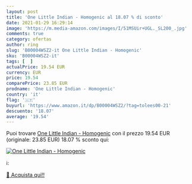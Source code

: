 ```yaml
---
layout: post
title: 'One Little Indian - Homogenic al 18.07 % di sconto'
date: 2021-01-29 16:29:14
image: 'https://m.media-amazon.com/images/I/51MSUir+UGL._SL200_.jpg'
comments: true
category: ofertas
author: ring
slug: 'B00004WSZ2-it One Little Indian - Homogenic'
sku: 'B00004WSZ2-it'
tags: [  ]
actualPrice: 19.54 EUR
currency: EUR
price: 19.54
comparePrice: 23.85 EUR
prodname: 'One Little Indian - Homogenic'
country: 'it'
flag: '🇮🇹'
buyurl: 'https://www.amazon.it/dp/B00004WSZ2/?tag=tolees00-21'
descuento: '18.07'
average: '19.54'
---
```


Puoi trovare [One Little Indian - Homogenic](https://www.amazon.it/dp/B00004WSZ2/?tag=tolees00-21) con il prezzo 19.54 EUR (originale: 23.85 EUR) 18.07 % sconto qui:

[![One Little Indian - Homogenic](https://m.media-amazon.com/images/I/51MSUir+UGL._SL200_.jpg)](https://www.amazon.it/dp/B00004WSZ2/?tag=tolees00-21)

ℹ️:


[🛒 Acquista qui!!](https://www.amazon.it/dp/B00004WSZ2/?tag=tolees00-21)
